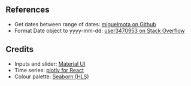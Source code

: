 ## References

- Get dates between range of dates: [miguelmota on Github](https://gist.github.com/miguelmota/7905510)
- Format Date object to yyyy-mm-dd: [user3470953 on Stack Overflow](https://stackoverflow.com/a/23593099)

## Credits
- Inputs and slider: [Material UI](https://material-ui.com/)
- Time series: [plotly for React](https://plotly.com/javascript/react/)
- Colour palette: [Seaborn (HLS)](https://seaborn.pydata.org/tutorial/color_palettes.html)